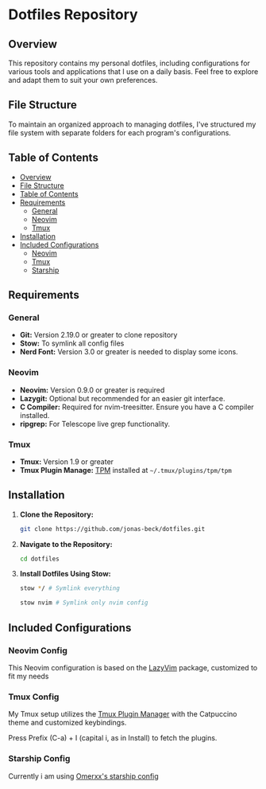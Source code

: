 # Dotfiles Repository

## Overview

This repository contains my personal dotfiles, including configurations for various tools and applications that I use on a daily basis. Feel free to explore and adapt them to suit your own preferences.

## File Structure

To maintain an organized approach to managing dotfiles, I've structured my file system with separate folders for each program's configurations.

## Table of Contents

<!--toc:start-->

- [Overview](#overview)
- [File Structure](#file-structure)
- [Table of Contents](#table-of-contents)
- [Requirements](#requirements)
  - [General](#general)
  - [Neovim](#neovim)
  - [Tmux](#tmux)
- [Installation](#installation)
- [Included Configurations](#included-configurations)
  - [Neovim](#neovim-config)
  - [Tmux](#tmux-config)
  - [Starship](#starship-config)
  <!--toc:end-->

## Requirements

### General

- **Git:** Version 2.19.0 or greater to clone repository
- **Stow:** To symlink all config files
- **Nerd Font:** Version 3.0 or greater is needed to display some icons.

### Neovim

- **Neovim:** Version 0.9.0 or greater is required
- **Lazygit:** Optional but recommended for an easier git interface.
- **C Compiler:** Required for nvim-treesitter. Ensure you have a C compiler installed.
- **ripgrep:** For Telescope live grep functionality.

### Tmux

- **Tmux:** Version 1.9 or greater
- **Tmux Plugin Manage:** [TPM](https://github.com/tmux-plugins/tpm) installed at `~/.tmux/plugins/tpm/tpm`

## Installation

1. **Clone the Repository:**

   ```bash
   git clone https://github.com/jonas-beck/dotfiles.git
   ```

2. **Navigate to the Repository:**

   ```bash
   cd dotfiles
   ```

3. **Install Dotfiles Using Stow:**

   ```bash
   stow */ # Symlink everything

   stow nvim # Symlink only nvim config
   ```

## Included Configurations

### Neovim Config

This Neovim configuration is based on the [LazyVim](https://www.lazyvim.org/) package, customized to fit my needs

### Tmux Config

My Tmux setup utilizes the [Tmux Plugin Manager](https://github.com/tmux-plugins/tpm) with the Catpuccino theme and customized keybindings.

Press Prefix (C-a) + I (capital i, as in Install) to fetch the plugins.

### Starship Config

Currently i am using [Omerxx's starship config](https://github.com/omerxx/dotfiles)
